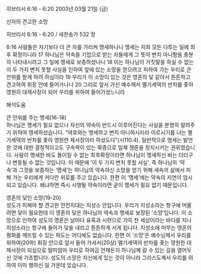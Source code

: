 히브리서 6:16 - 6:20 
2003년 03월 21일 (금)

신자의 견고한 소망



히브리서 6:16 - 6:20 / 새찬송가 532 장


6:16 사람들은 자기보다 더 큰 자를 가리켜 맹세하나니 맹세는 저희 모든 다투는 일에 최후 확정이니라 
17 하나님은 약속을 기업으로 받는 자들에게 그 뜻이 변치 아니함을 충분히 나타내시려고 그 일에 맹세로 보증하셨나니 
18 이는 하나님이 거짓말을 하실 수 없는 이 두 가지 변치 못할 사실을 인하여 앞에 있는 소망을 얻으려고 피하여 가는 우리로 큰 안위를 받게 하려 하심이라 
19 우리가 이 소망이 있는 것은 영혼의 닻 같아서 튼튼하고 견고하여 휘장 안에 들어가나니 
20 그리로 앞서 가신 예수께서 멜기세덱의 반차를 좇아 영원히 대제사장이 되어 우리를 위하여 들어가셨느니라

해석도움





큰 안위를 주는 맹세(16-18)  
하나님은 맹세가 필요 없으나 자신의 약속이 반드시 이루어진다는 사실을 분명히 알려주기 위하여 맹세하셨습니다. “여호와는 맹세하고 변치 아니하시리라 이르시기를 너는 멜기세덱의 반차를 좇아 영원한 제사장이라 하셨도다”(시110:4). 일반적으로 맹세는 발언한 것에 대한 결정적이고도 구속력이 있는 확증으로 일체 쟁론을 정지시키는 권위였습니다. 사람이 맹세한 바도 돌이킬 수 없는 최후확정이라면 하나님이 맹세하신 바는 더더구나 변동될 수 없는 것입니다. 이 때문에 ‘이 두 가지 변치 못할 사실’, 즉 하나님의 ‘약속’과 그것을 보증하는 ‘맹세’는 하나님의 약속하신 소망을 얻기 위해 세속의 삶에서 피해 가는 우리에게 커다란 위로를 주고 있습니다. 한편 이 ‘맹세’에는 약속의 지연이 암시되고 있습니다. 왜냐하면 즉시 시행될 약속이라면 굳이 맹세가 필요 없기 때문입니다. 

영혼의 닻인 소망(19-20)  
성도가 피해야 할 견고한 안전지대는 지성소 안입니다. 우리가 지성소라는 항구에 머물려면 닻이 필요한데 이 영혼의 닻은 하나님의 약속과 맹세로 보장된 ‘소망’입니다. 이 소망으로 인하여 성도의 영혼은 날마다 유혹과 시련으로 가득 찬 세상이라는 바다를 지나 지성소라는 항구에 들어가 닻을 내리고 튼튼하게 서게 됩니다. 지성소에 머무는 영혼의 평화를 깨뜨릴 수 있는 파도는 어디에도 없습니다. 한편 이 ‘소망’은 예수님께서 우리를 위하여(20하) 휘장 안으로 앞서 들어 가셔서(20상) 멜기세덱의 반차를 좇는 영원한 대제사장이 되심으로 말미암아 우리로 하여금 언제든지 하나님께 갈 수 있는 길을 열어두신 것에 기초합니다. 성도의 소망은 자신에게 있는 것이 아니라 그리스도께서 우리를 위하여 이미 행하신 일 가운데 있습니다.